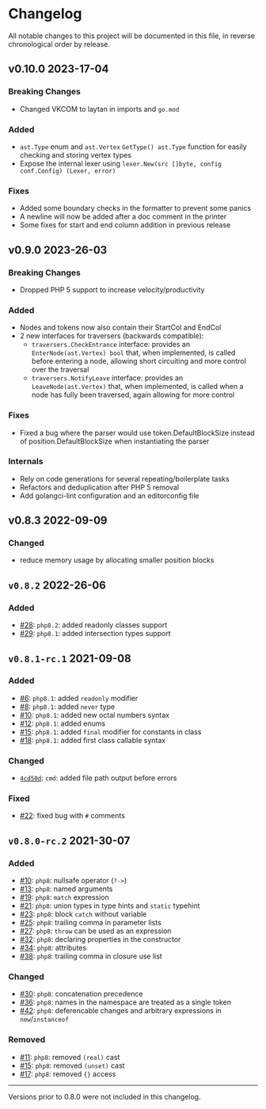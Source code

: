 # Changelog

All notable changes to this project will be documented in this file, in reverse chronological order by release.

## v0.10.0 2023-17-04

### Breaking Changes

- Changed VKCOM to laytan in imports and `go.mod`

### Added

- `ast.Type` enum and `ast.Vertex` `GetType() ast.Type` function for easily checking and storing vertex types
- Expose the internal lexer using `lexer.New(src []byte, config conf.Config) (Lexer, error)`

### Fixes

- Added some boundary checks in the formatter to prevent some panics
- A newline will now be added after a doc comment in the printer
- Some fixes for start and end column addition in previous release

## v0.9.0 2023-26-03

### Breaking Changes

- Dropped PHP 5 support to increase velocity/productivity

### Added

- Nodes and tokens now also contain their StartCol and EndCol
- 2 new interfaces for traversers (backwards compatible):
    - `traversers.CheckEntrance` interface: provides an `EnterNode(ast.Vertex) bool` that, when implemented, is called before entering a node, allowing short circuiting and more control over the traversal
    - `traversers.NotifyLeave` interface: provides an `LeaveNode(ast.Vertex)` that, when implemented, is called when a node has fully been traversed, again allowing for more control

### Fixes

- Fixed a bug where the parser would use token.DefaultBlockSize instead of position.DefaultBlockSize when instantiating the parser

### Internals

- Rely on code generations for several repeating/boilerplate tasks
- Refactors and deduplication after PHP 5 removal
- Add golangci-lint configuration and an editorconfig file

## v0.8.3 2022-09-09

### Changed

- reduce memory usage by allocating smaller position blocks

## `v0.8.2` 2022-26-06

### Added

- [#28](https://github.com/VKCOM/php-parser/pull/28): `php8.2`: added readonly classes support
- [#29](https://github.com/VKCOM/php-parser/pull/29): `php8.1`: added intersection types support

## `v0.8.1-rc.1` 2021-09-08

### Added

- [#6](https://github.com/VKCOM/php-parser/pull/6): `php8.1`: added `readonly` modifier
- [#8](https://github.com/VKCOM/php-parser/pull/8): `php8.1`: added `never` type
- [#10](https://github.com/VKCOM/php-parser/pull/10): `php8.1`: added new octal numbers syntax
- [#12](https://github.com/VKCOM/php-parser/pull/12): `php8.1`: added enums
- [#15](https://github.com/VKCOM/php-parser/pull/15): `php8.1`: added `final` modifier for constants in class
- [#18](https://github.com/VKCOM/php-parser/pull/18): `php8.1`: added first class callable syntax

### Changed

- [`4cd50d`](https://github.com/VKCOM/php-parser/commit/85b5d3ef36c9b12923404caf1c57497aa84cd50d): `cmd`: added file path output before errors

### Fixed

- [#22](https://github.com/VKCOM/php-parser/pull/22): fixed bug with `#` comments

## `v0.8.0-rc.2` 2021-30-07

### Added

- [#10](https://github.com/i582/php-parser/pull/10): `php8`: nullsafe operator (`?->`)
- [#13](https://github.com/i582/php-parser/pull/13): `php8`: named arguments 
- [#19](https://github.com/i582/php-parser/pull/19): `php8`: `match` expression 
- [#21](https://github.com/i582/php-parser/pull/21): `php8`: union types in type hints and `static` typehint 
- [#23](https://github.com/i582/php-parser/pull/23): `php8`: block `catch` without variable 
- [#25](https://github.com/i582/php-parser/pull/25): `php8`: trailing comma in parameter lists 
- [#27](https://github.com/i582/php-parser/pull/27): `php8`: `throw` can be used as an expression 
- [#32](https://github.com/i582/php-parser/pull/32): `php8`: declaring properties in the constructor 
- [#34](https://github.com/i582/php-parser/pull/34): `php8`: attributes 
- [#38](https://github.com/i582/php-parser/pull/38): `php8`: trailing comma in closure use list 

### Changed

- [#30](https://github.com/i582/php-parser/pull/30): `php8`: concatenation precedence 
- [#36](https://github.com/i582/php-parser/pull/36): `php8`: names in the namespace are treated as a single token 
- [#42](https://github.com/i582/php-parser/pull/42): `php8`: deferencable changes and arbitrary expressions in `new`/`instanceof` 

### Removed

- [#11](https://github.com/i582/php-parser/pull/11): `php8`: removed `(real)` cast 
- [#15](https://github.com/i582/php-parser/pull/15): `php8`: removed `(unset)` cast 
- [#17](https://github.com/i582/php-parser/pull/17): `php8`: removed `{}` access 

---

Versions prior to 0.8.0 were not included in this changelog.
